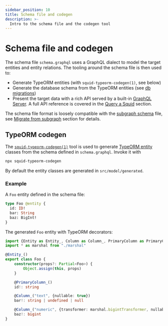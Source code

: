 ```yaml
---
sidebar_position: 10
title: Schema file and codegen
description: >-
  Intro to the schema file and the codegen tool
---
```


# Schema file and codegen

The schema file `schema.graphql` uses a GraphQL dialect to model the target entities and entity relations. The tooling around the schema file is then used to:
- Generate TypeORM entities (with `squid-typeorm-codegen(1)`, see below)
- Generate the database schema from the TypeORM entities (see [db migrations](/sdk/resources/persisting-data/typeorm))
- Present the target data with a rich API served by a built-in [GraphQL Server](/sdk/resources/graphql-server). A full API reference is covered in the [Query a Squid](/sdk/reference/openreader) section.

The schema file format is loosely compatible with the [subgraph schema](https://thegraph.com/docs/en/developing/creating-a-subgraph/) file, see [Migrate from subgraph](/sdk/resources/migrate/migrate-subgraph) section for details.


## TypeORM codegen

The [`squid-typeorm-codegen(1)`](https://github.com/subsquid/squid-sdk/tree/master/typeorm/typeorm-codegen) tool is used to generate [TypeORM entity](https://typeorm.io/) classes from the schema defined in `schema.graphql`. Invoke it with

```bash
npx squid-typeorm-codegen
```

By default the entity classes are generated in `src/model/generated`.

### Example

A `Foo` entity defined in the schema file:
```graphql title="schema.graphql"
type Foo @entity {
  id: ID!
  bar: String
  baz: BigInt!
}
```
The generated `Foo` entity with TypeORM decorators:
```ts title="src/model/generated/foo.ts"
import {Entity as Entity_, Column as Column_, PrimaryColumn as PrimaryColumn_} from "typeorm"
import * as marshal from "./marshal"

@Entity_()
export class Foo {
    constructor(props?: Partial<Foo>) {
        Object.assign(this, props)
    }

    @PrimaryColumn_()
    id!: string

    @Column_("text", {nullable: true})
    bar!: string | undefined | null

    @Column_("numeric", {transformer: marshal.bigintTransformer, nullable: false})
    baz!: bigint
}
```
